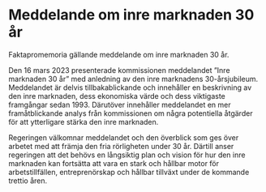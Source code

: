 # Meddelande om inre marknaden 30 år

Faktapromemoria gällande meddelande om inre marknaden 30 år.

Den 16 mars 2023 presenterade kommissionen meddelandet ”Inre marknaden 30 år” med anledning av den inre marknadens 30-årsjubileum. Meddelandet är delvis tillbakablickande och innehåller en beskrivning av den inre marknaden, dess ekonomiska värde och dess viktigaste framgångar sedan 1993. Därutöver innehåller meddelandet en mer framåtblickande analys från kommissionen om några potentiella åtgärder för att ytterligare stärka den inre marknaden.

Regeringen välkomnar meddelandet och den överblick som ges över arbetet med att främja den fria rörligheten under 30 år. Därtill anser regeringen att det behövs en långsiktig plan och vision för hur den inre marknaden kan fortsätta att vara en stark och hållbar motor för arbetstillfällen, entreprenörskap och hållbar tillväxt under de kommande trettio åren.

